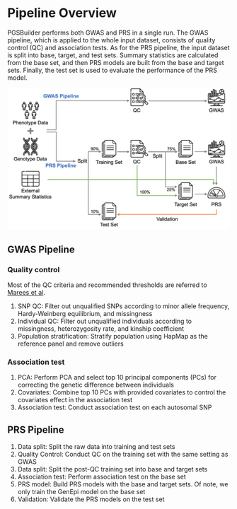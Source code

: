 # Pipeline Overview

PGSBuilder performs both GWAS and PRS in a single run. The GWAS pipeline, which is applied to the whole input dataset, consists of quality control (QC) and association tests. As for the PRS pipeline, the input dataset is split into base, target, and test sets. Summary statistics are calculated from the base set, and then PRS models are built from the base and target sets. Finally, the test set is used to evaluate the performance of the PRS model.

![pipeline](images/pipeline.png)

## GWAS Pipeline
### Quality control
Most of the QC criteria and recommended thresholds are referred to [Marees et al](https://doi.org/10.1002/mpr.1608).
1. SNP QC: Filter out unqualified SNPs according to minor allele frequency, Hardy-Weinberg equilibrium, and missingness
2. Individual QC: Filter out unqualified individuals according to missingness, heterozygosity rate, and kinship coefficient
3. Population stratification: Stratify population using HapMap as the reference panel and remove outliers

### Association test
1. PCA: Perform PCA and select top 10 principal components (PCs) for correcting the genetic difference between individuals
2. Covariates: Combine top 10 PCs with provided covariates to control the covariates effect in the association test
3. Association test: Conduct association test on each autosomal SNP

## PRS Pipeline
1. Data split: Split the raw data into training and test sets
2. Quality Control: Conduct QC on the training set with the same setting as GWAS
3. Data split: Split the post-QC training set into base and target sets
4. Association test: Perform association test on the base set
5. PRS model: Build PRS models with the base and target sets. Of note, we only train the GenEpi model on the base set
1. Validation: Validate the PRS models on the test set